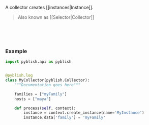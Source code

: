 A collector creates [[instances|Instance]].

> Also known as [[Selector|Collector]]

<br>
<br>
<br>

### Example

```python
import pyblish.api as pyblish


@pyblish.log
class MyCollector(pyblish.Collector):
    """Documentation goes here"""

    families = ["myFamily"]
    hosts = ["maya"]

    def process(self, context):
        instance = context.create_instance(name='MyInstance')
        instance.data['family'] = 'myFamily'
```
